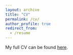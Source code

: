 ```yaml
---
layout: archive
title: "CV"
permalink: /cv/
author_profile: true
redirect_from:
  - /resume
---
```


My full CV can be found [here](gabegomes.github.io/files/GGomes_CV_Mar_2018__.pdf). 
